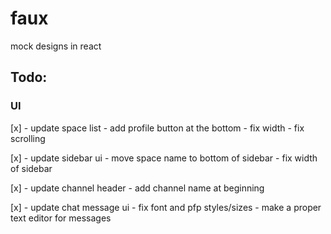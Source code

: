 # faux

mock designs in react

## Todo:

### UI

[x] - update space list
    - add profile button at the bottom
    - fix width
    - fix scrolling

[x] - update sidebar ui
    - move space name to bottom of sidebar
    - fix width of sidebar

[x] - update channel header
    - add channel name at beginning

[x] - update chat message ui
    - fix font and pfp styles/sizes
    - make a proper text editor for messages

